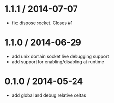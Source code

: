 
1.1.1 / 2014-07-07
==================

 * fix: dispose socket. Closes #1

1.1.0 / 2014-06-29
==================

 * add unix domain socket live debugging support
 * add support for enabling/disabling at runtime

0.1.0 / 2014-05-24
==================

 * add global and debug relative deltas
